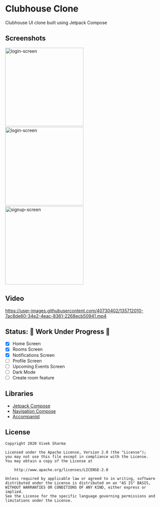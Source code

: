 # Clubhouse Clone
Clubhouse UI clone built using Jetpack Compose

## Screenshots
<img src="https://github.com/V9vek/Play-With-Compose/blob/add-clubhouse-clone/ClubhouseClone/screenshots/home_screen.png" alt="login-screen" width="250"/> &nbsp; &nbsp;
<img src="https://github.com/V9vek/Play-With-Compose/blob/add-clubhouse-clone/ClubhouseClone/screenshots/room_screen.png" alt="login-screen" width="250"/> &nbsp; &nbsp;
<img src="https://github.com/V9vek/Play-With-Compose/blob/add-clubhouse-clone/ClubhouseClone/screenshots/notification_screen.png" alt="signup-screen" width="250"/> &nbsp; &nbsp;

## Video
https://user-images.githubusercontent.com/40730402/135712010-7ac8de60-34e2-4eac-8361-2268ecb50941.mp4


## Status: 🚧 Work Under Progress 🚧
- [x] Home Screen
- [x] Rooms Screen
- [x] Notifications Screen
- [ ] Profile Screen
- [ ] Upcoming Events Screen
- [ ] Dark Mode 
- [ ] Create room feature

## Libraries
* [Jetpack Compose](https://developer.android.com/jetpack/compose)
* [Navigation Compose](https://developer.android.com/jetpack/compose/navigation)
* [Accompanist](https://github.com/google/accompanist)

## License
```
Copyright 2020 Vivek Sharma

Licensed under the Apache License, Version 2.0 (the "License");
you may not use this file except in compliance with the License.
You may obtain a copy of the License at

    http://www.apache.org/licenses/LICENSE-2.0

Unless required by applicable law or agreed to in writing, software
distributed under the License is distributed on an "AS IS" BASIS,
WITHOUT WARRANTIES OR CONDITIONS OF ANY KIND, either express or implied.
See the License for the specific language governing permissions and
limitations under the License.
```
